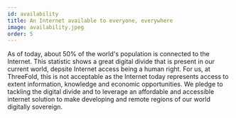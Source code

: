 ```yaml
---
id: availability
title: An Internet available to everyone, everywhere
image: availability.jpeg
order: 5
---
```


As of today, about 50% of the world's population is connected to the Internet. This statistic shows a great digital divide that is present in our current world, depsite Internet access being a human right. For us, at ThreeFold, this is not acceptable as the Internet today represents access to extent information, knowledge and economic opportunities. We pledge to tackling the digital divide and to leverage an affordable and accessible internet solution to make developing and remote regions of our world digitally sovereign.
